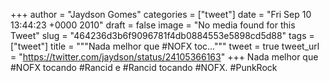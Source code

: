 
+++
author = "Jaydson Gomes"
categories = ["tweet"]
date = "Fri Sep 10 13:44:23 +0000 2010"
draft = false
image = "No media found for this Tweet"
slug = "464236d3b6f9096781f4db0884553e5898cd5d88"
tags = ["tweet"]
title = """Nada melhor que #NOFX toc..."""
tweet = true
tweet_url = "https://twitter.com/jaydson/status/24105366163"
+++
Nada melhor que #NOFX tocando #Rancid e #Rancid tocando #NOFX. #PunkRock
